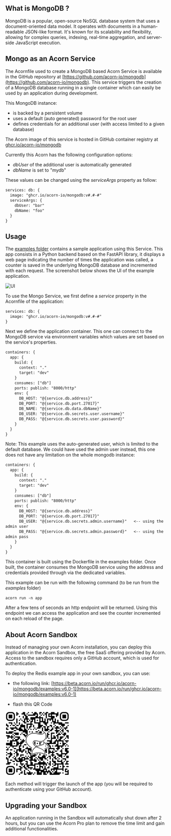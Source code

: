 ## What is MongoDB ?

MongoDB is a popular, open-source NoSQL database system that uses a document-oriented data model. It operates with documents in a human-readable JSON-like format. It's known for its scalability and flexibility, allowing for complex queries, indexing, real-time aggregation, and server-side JavaScript execution.

## Mongo as an Acorn Service

The Acornfile used to create a MongoDB based Acorn Service is available in the GitHub repository at [https://github.com/acorn-io/mongodb](https://github.com/acorn-io/mongodb). This service triggers the creation of a MongoDB database running in a single container which can easily be used by an application during development.

This MongoDB instance:
- is backed by a persistent volume
- uses a default (auto generated) password for the root user
- defines credentials for an additional user (with access limited to a given database)

The Acorn image of this service is hosted in GitHub container registry at [ghcr.io/acorn-io/mongodb](ghcr.io/acorn-io/mongodb)

Currently this Acorn has the following configuration options:
- *dbUser* of the additional user is automatically generated
- *dbName* is set to "mydb"

These values can be changed using the *serviceArgs* property as follow:

```
services: db: {
  image: "ghcr.io/acorn-io/mongodb:v#.#-#"
  serviceArgs: {
    dbUser: "bar"
    dbName: "foo"
  }
}
```

## Usage

The [examples folder](https://github.com/acorn-io/mongodb/tree/main/examples) contains a sample application using this Service. This app consists in a Python backend based on the FastAPI library, it displays a web page indicating the number of times the application was called, a counter is saved in the underlying MongoDB database and incremented with each request. The screenshot below shows the UI of the example application. 

![UI](./images/ui.png)

To use the Mongo Service, we first define a *service* property in the Acornfile of the application:

```
services: db: {
  image: "ghcr.io/acorn-io/mongodb:v#.#-#"
}
```

Next we define the application container. This one can connect to the MongoDB service via environment variables which values are set based on the service's properties.

```
containers: {
  app: {
    build: {
      context: "."
      target: "dev"
    }
    consumes: ["db"]
    ports: publish: "8000/http"
    env: {
      DB_HOST: "@{service.db.address}"
      DB_PORT: "@{service.db.port.27017}"
      DB_NAME: "@{service.db.data.dbName}"
      DB_USER: "@{service.db.secrets.user.username}"
      DB_PASS: "@{service.db.secrets.user.password}"
    }
  }
}
```

Note: This example uses the auto-generated user, which is limited to the default database. We could have used the admin user instead, this one does not have any limitation on the whole mongodb instance:

```
containers: {
  app: {
    build: {
      context: "."
      target: "dev"
    }
    consumes: ["db"]
    ports: publish: "8000/http"
    env: {
      DB_HOST: "@{service.db.address}"
      DB_PORT: "@{service.db.port.27017}"
      DB_USER: "@{service.db.secrets.admin.username}"   <-- using the admin user
      DB_PASS: "@{service.db.secrets.admin.password}"   <-- using the admin pass
    }
  }
}
```

This container is built using the Dockerfile in the examples folder. Once built, the container consumes the MongoDB service using the address and credentials provided through via the dedicated variables.

This example can be run with the following command (to be run from the *examples* folder)

```
acorn run -n app
```

After a few tens of seconds an http endpoint will be returned. Using this endpoint we can access the application and see the counter incremented on each reload of the page.

## About Acorn Sandbox

Instead of managing your own Acorn installation, you can deploy this application in the Acorn Sandbox, the free SaaS offering provided by Acorn. Access to the sandbox requires only a GitHub account, which is used for authentication.

To deploy the Redis example app in your own sandbox, you can use:

- the following link: [https://beta.acorn.io/run/ghcr.io/acorn-io/mongodb/examples:v6.0-1](https://beta.acorn.io/run/ghcr.io/acorn-io/mongodb/examples:v6.0-1)

- flash this QR Code

![Sample app](./examples/images/qrcode.png)

Each method will trigger the launch of the app (you will be required to authenticate using your GitHub account).

## Upgrading your Sandbox

An application running in the Sandbox will automatically shut down after 2 hours, but you can use the Acorn Pro plan to remove the time limit and gain additional functionalities.